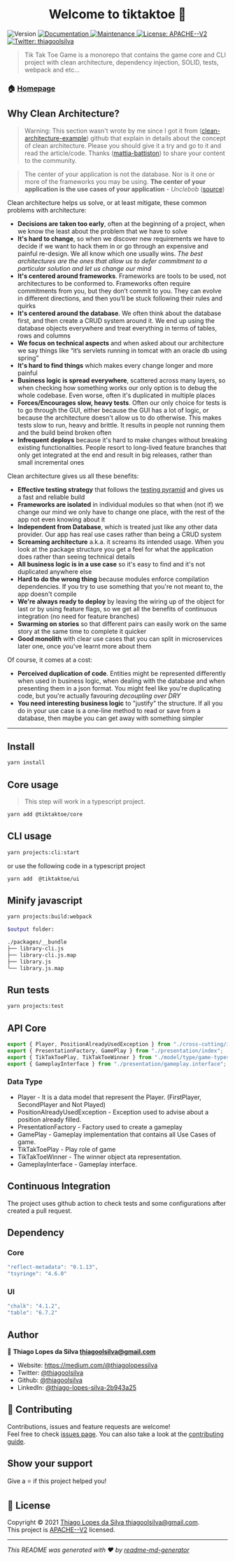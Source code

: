 <h1 align="center">Welcome to tiktaktoe 👋</h1>
<p>
  <img alt="Version" src="https://img.shields.io/badge/version-1.0.0-blue.svg?cacheSeconds=2592000" />
  <a href="https://github.com/thiagoolsilva/tiktaktoe#readme" target="_blank">
    <img alt="Documentation" src="https://img.shields.io/badge/documentation-yes-brightgreen.svg" />
  </a>
  <a href="https://github.com/thiagoolsilva/tiktaktoe/graphs/commit-activity" target="_blank">
    <img alt="Maintenance" src="https://img.shields.io/badge/Maintained%3F-yes-green.svg" />
  </a>
  <a href="https://github.com/thiagoolsilva/tiktaktoe/blob/master/LICENSE" target="_blank">
    <img alt="License: APACHE--V2" src="https://img.shields.io/github/license/thiagoolsilva/tiktaktoe" />
  </a>
  <a href="https://twitter.com/thiagoolsilva" target="_blank">
    <img alt="Twitter: thiagoolsilva" src="https://img.shields.io/twitter/follow/thiagoolsilva.svg?style=social" />
  </a>
</p>

> Tik Tak Toe Game is a monorepo that contains the game core and CLI project with clean architecture, dependency injection, SOLID, tests, webpack and etc...

### 🏠 [Homepage](https://github.com/thiagoolsilva/tiktaktoe#readme)

## Why Clean Architecture?

> Warning: This section wasn't wrote by me since I got it from ([clean-architecture-example](https://github.com/mattia-battiston/clean-architecture-example/blob/master/README.md#the-example-domain)) github that explain in details about the concept of clean architecture. Please you should give it a try and go to it and read the article/code. Thanks ([mattia-battiston](https://github.com/mattia-battiston)) to share your content to the community. 

> The center of your application is not the database. Nor is it one or more of the frameworks you may be using. **The center of your application is the use cases of your application**  -  _Unclebob_ ([source](https://blog.8thlight.com/uncle-bob/2012/05/15/NODB.html "NODB"))

Clean architecture helps us solve, or at least mitigate, these common problems with architecture:
* **Decisions are taken too early**, often at the beginning of a project, when we know the least about the problem that we have to solve
* **It's hard to change**, so when we discover new requirements we have to decide if we want to hack them in or go through an expensive and painful re-design. We all know which one usually wins. _The best architectures are the ones that allow us to defer commitment to a particular solution and let us change our mind_
* **It's centered around frameworks**. Frameworks are tools to be used, not architectures to be conformed to. Frameworks often require commitments from you, but they don’t commit to you. They can evolve in different directions, and then you’ll be stuck following their rules and quirks
* **It's centered around the database**. We often think about the database first, and then create a CRUD system around it. We end up using the database objects everywhere and treat everything in terms of tables, rows and columns
* **We focus on technical aspects** and when asked about our architecture we say things like “it’s servlets running in tomcat with an oracle db using spring”
* **It's hard to find things** which makes every change longer and more painful
* **Business logic is spread everywhere**, scattered across many layers, so when checking how something works our only option is to debug the whole codebase. Even worse, often it's duplicated in multiple places
* **Forces/Encourages slow, heavy tests**. Often our only choice for tests is to go through the GUI, either because the GUI has a lot of logic, or because the architecture doesn't allow us to do otherwise. This makes tests slow to run, heavy and brittle. It results in people not running them and the build beind broken often
* **Infrequent deploys** because it's hard to make changes without breaking existing functionalities. People resort to long-lived feature branches that only get integrated at the end and result in big releases, rather than small incremental ones

Clean architecture gives us all these benefits:
* **Effective testing strategy** that follows the [testing pyramid](http://martinfowler.com/bliki/TestPyramid.html) and gives us a fast and reliable build
* **Frameworks are isolated** in individual modules so that when (not if) we change our mind we only have to change one place, with the rest of the app not even knowing about it
* **Independent from Database**, which is treated just like any other data provider. Our app has real use cases rather than being a CRUD system
* **Screaming architecture** a.k.a. it screams its intended usage. When you look at the package structure you get a feel for what the application does rather than seeing technical details
* **All business logic is in a use case** so it's easy to find and it's not duplicated anywhere else
* **Hard to do the wrong thing** because modules enforce compilation dependencies. If you try to use something that you're not meant to, the app doesn't compile
* **We're always ready to deploy** by leaving the wiring up of the object for last or by using feature flags, so we get all the benefits of continuous integration (no need for feature branches)
* **Swarming on stories** so that different pairs can easily work on the same story at the same time to complete it quicker
* **Good monolith** with clear use cases that you can split in microservices later one, once you've learnt more about them

Of course, it comes at a cost:
* **Perceived duplication of code**. Entities might be represented differently when used in business logic, when dealing with the database and when presenting them in a json format. You might feel like you're duplicating code, but you're actually favouring _decoupling over DRY_
* **You need interesting business logic** to "justify" the structure. If all you do in your use case is a one-line method to read or save from a database, then maybe you can get away with something simpler


***
## Install

```sh
yarn install 
```

## Core usage

> This step will work in a typescript project.

```sh
yarn add @tiktaktoe/core
```

## CLI usage

```sh
yarn projects:cli:start
```

or use the following code in a typescript project

```sh
yarn add  @tiktaktoe/ui
```

## Minify javascript

```sh
yarn projects:build:webpack

$output folder: 

./packages/__bundle
├── library-cli.js
├── library-cli.js.map
├── library.js
└── library.js.map
```

## Run tests

```sh
yarn projects:test
```

## API Core

```typescript
export { Player, PositionAlreadyUsedException } from "./cross-cutting/index";
export { PresentationFactory, GamePlay } from "./presentation/index";
export { TikTakToePlay, TikTakToeWinner } from "./model/type/game-types"
export { GameplayInterface } from "./presentation/gameplay.interface";
```

### Data Type
- Player - It is a data model that represent the Player. (FirstPlayer, SecondPlayer and Not Played)
- PositionAlreadyUsedException - Exception used to advise about a position already filled.
- PresentationFactory - Factory used to create a gameplay
- GamePlay - Gameplay implementation that contains all Use Cases of game.
- TikTakToePlay - Play role of game
- TikTakToeWinner - The winner object ata representation.
- GameplayInterface - Gameplay interface.

## Continuous Integration

The project uses github action to check tests and some configurations after created a pull request.

## Dependency

### Core
```javascript
"reflect-metadata": "0.1.13",
"tsyringe": "4.6.0"
```

### UI
```javascript
"chalk": "4.1.2",
"table": "6.7.2"
```


## Author

👤 **Thiago Lopes da Silva <thiagoolsilva@gmail.com>**

* Website: https://medium.com/@thiagolopessilva
* Twitter: [@thiagoolsilva](https://twitter.com/thiagoolsilva)
* Github: [@thiagoolsilva](https://github.com/thiagoolsilva)
* LinkedIn: [@thiago-lopes-silva-2b943a25](https://linkedin.com/in/thiago-lopes-silva-2b943a25)

## 🤝 Contributing

Contributions, issues and feature requests are welcome!<br />Feel free to check [issues page](https://github.com/thiagoolsilva/tiktaktoe/issues). You can also take a look at the [contributing guide](https://github.com/thiagoolsilva/tiktaktoe/blob/master/CONTRIBUTING.md).

## Show your support

Give a ⭐️ if this project helped you!

## 📝 License

Copyright © 2021 [Thiago Lopes da Silva <thiagoolsilva@gmail.com>](https://github.com/thiagoolsilva).<br />
This project is [APACHE--V2](https://github.com/thiagoolsilva/tiktaktoe/blob/master/LICENSE) licensed.

***
_This README was generated with ❤️ by [readme-md-generator](https://github.com/kefranabg/readme-md-generator)_